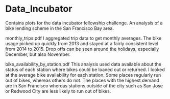 # Data_Incubator
Contains plots for the data incubator fellowship challenge.
An analysis of a bike lending scheme in the San Francisco Bay area.  

monthly_trips.pdf
I aggregated trip data to get monthly averages.  The bike usage picked up quickly from 2013 and stayed at a fairly consistent level from 2014 to 2015. Drop offs can be seen around the holidays, especially December, but also November.  

bike_availability_by_station.pdf
This analysis used data available about the status of each station where bikes could be loaned out or returned.  I looked at the average bike availability for each station.  Some places regularly run out of bikes, whereas others do not.  The places with the highest demand are in San Francisco whereas stations outside of the city such as San Jose or Redwood City are less likely to run out of bikes.
